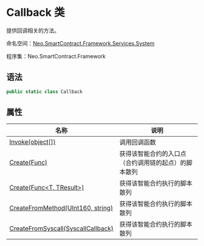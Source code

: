 # Callback 类

提供回调相关的方法。

命名空间：[Neo.SmartContract.Framework.Services.System](../System.md)

程序集：Neo.SmartContract.Framework

## 语法

```c#
public static class Callback
```

## 属性

| 名称                                                         | 说明                                                 |
| ------------------------------------------------------------ | ---------------------------------------------------- |
| [Invoke(object\[\])](Callback/Invoke.md)    | 调用回调函数                     |
| [Create(Func<TResult>)](Callback/Create2.md)        | 获得该智能合约的入口点（合约调用链的起点）的脚本散列 |
| [Create(Func<T, TResult>)](Callback/Create.md) | 获得该智能合约执行的脚本散列                         |
| [CreateFromMethod(UInt160, string)](Callback/CreateFromMethod.md) | 获得该智能合约执行的脚本散列                         |
| [CreateFromSyscall(SyscallCallback)](Callback/CreateFromSyscall.md) | 获得该智能合约执行的脚本散列                         |